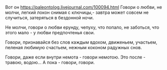 Вот он https://paleontolog.livejournal.com/100094.html
Говори о любви, не молчи,
легкий локон снимая с ключицы,-
завтра может совсем не случиться,
затеряться в бездонной ночи.

Не молчи, говори о любви
ерунду, чепуху, что попало,
не заботься, что этого мало -
у любви предпочтенья свои.

Говори, признавайся без слов
каждым вдохом, движеньем, участьем,
пеленая любимую счастьем,
нежным коконом радужных снов.

Говори, даже если внутри
немота - говори немотою.
Это после - травою, водою...
А пока - говори, говори.